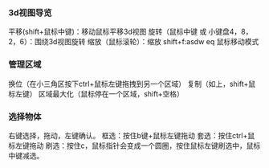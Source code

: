 ### 3d视图导览
平移(shift+鼠标中键)：移动鼠标平移3d视图
旋转（鼠标中键 或 小键盘4，8，2，6）：围绕3d视图旋转
缩放（鼠标滚轮）：缩放
shift+f:asdw eq 鼠标移动模式
### 管理区域
换位（在小三角区按下ctrl+鼠标左键拖拽到另一个区域）
复制（如上，shift+鼠标左键）
区域最大化（鼠标停在一个区域，shift+空格）
### 选择物体
右键选择，拖动，左键确认。
框选：按住b键+鼠标左键拖动
套选：按住ctrl+鼠标左键拖动
刷选：按住c，鼠标指针会变成一个圆圈，按住鼠标左键刷选中，鼠标中键减选。